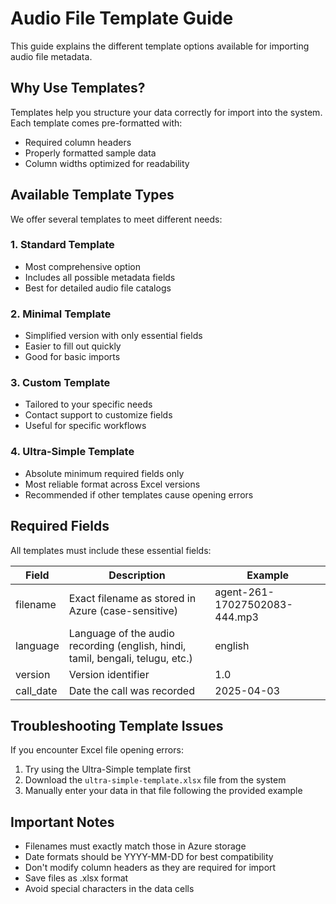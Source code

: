 # Audio File Template Guide

This guide explains the different template options available for importing audio file metadata.

## Why Use Templates?

Templates help you structure your data correctly for import into the system. Each template comes pre-formatted with:

- Required column headers
- Properly formatted sample data
- Column widths optimized for readability

## Available Template Types

We offer several templates to meet different needs:

### 1. Standard Template

- Most comprehensive option
- Includes all possible metadata fields
- Best for detailed audio file catalogs

### 2. Minimal Template

- Simplified version with only essential fields
- Easier to fill out quickly
- Good for basic imports

### 3. Custom Template

- Tailored to your specific needs
- Contact support to customize fields
- Useful for specific workflows

### 4. Ultra-Simple Template

- Absolute minimum required fields only
- Most reliable format across Excel versions 
- Recommended if other templates cause opening errors

## Required Fields

All templates must include these essential fields:

| Field | Description | Example |
|-------|-------------|---------|
| filename | Exact filename as stored in Azure (case-sensitive) | agent-261-17027502083-444.mp3 |
| language | Language of the audio recording (english, hindi, tamil, bengali, telugu, etc.) | english |  
| version | Version identifier | 1.0 |
| call_date | Date the call was recorded | 2025-04-03 |

## Troubleshooting Template Issues

If you encounter Excel file opening errors:

1. Try using the Ultra-Simple template first
2. Download the `ultra-simple-template.xlsx` file from the system
3. Manually enter your data in that file following the provided example

## Important Notes

- Filenames must exactly match those in Azure storage
- Date formats should be YYYY-MM-DD for best compatibility
- Don't modify column headers as they are required for import
- Save files as .xlsx format
- Avoid special characters in the data cells